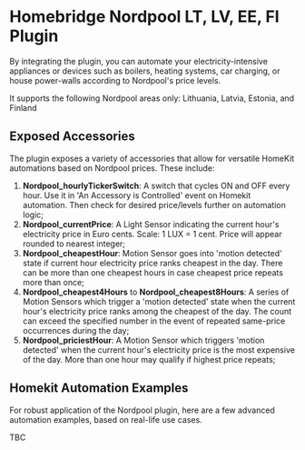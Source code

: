# Homebridge Nordpool LT, LV, EE, FI Plugin #

By integrating the plugin, you can automate your electricity-intensive appliances or devices such as boilers, heating systems, car charging, or house power-walls according to Nordpool's price levels.

It supports the following Nordpool areas only: Lithuania, Latvia, Estonia, and Finland

## Exposed Accessories ##

The plugin exposes a variety of accessories that allow for versatile HomeKit automations based on Nordpool prices. These include:

1. **Nordpool_hourlyTickerSwitch**: A switch that cycles ON and OFF every hour. Use it in 'An Accessory is Controlled' event on Homekit automation. Then check for desired price/levels further on automation logic;
1. **Nordpool_currentPrice**: A Light Sensor indicating the current hour's electricity price in Euro cents. Scale: 1 LUX = 1 cent. Price will appear rounded to nearest integer;
1. **Nordpool_cheapestHour**: Motion Sensor goes into 'motion detected' state if current hour electricity price ranks cheapest in the day. There can be more than one cheapest hours in case cheapest price repeats more than once;
1. **Nordpool_cheapest4Hours** to **Nordpool_cheapest8Hours**: A series of Motion Sensors which trigger a 'motion detected' state when the current hour's electricity price ranks among the cheapest of the day. The count can exceed the specified number in the event of repeated same-price occurrences during the day;
1. **Nordpool_priciestHour**: A Motion Sensor which triggers 'motion detected' when the current hour's electricity price is the most expensive of the day. More than one hour may qualify if highest price repeats;

## Homekit Automation Examples ##

For robust application of the Nordpool plugin, here are a few advanced automation examples, based on real-life use cases.

TBC
